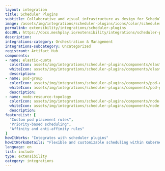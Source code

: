 ```yaml
---
layout: integration
title: Scheduler Plugins
subtitle: Collaborative and visual infrastructure as design for Scheduler Plugins
image: /assets/img/integrations/scheduler-plugins/icons/color/scheduler-plugins-color.svg
permalink: extensibility/integrations/scheduler-plugins
docURL: https://docs.meshplay.io/extensibility/integrations/scheduler-plugins
description: 
integrations-category: Orchestration & Management
integrations-subcategory: Uncategorized
registrant: Artifact Hub
components: 
- name: elastic-quota
  colorIcon: assets/img/integrations/scheduler-plugins/components/elastic-quota/icons/color/elastic-quota-color.svg
  whiteIcon: assets/img/integrations/scheduler-plugins/components/elastic-quota/icons/white/elastic-quota-white.svg
  description: 
- name: pod-group
  colorIcon: assets/img/integrations/scheduler-plugins/components/pod-group/icons/color/pod-group-color.svg
  whiteIcon: assets/img/integrations/scheduler-plugins/components/pod-group/icons/white/pod-group-white.svg
  description: 
- name: node-resource-topology
  colorIcon: assets/img/integrations/scheduler-plugins/components/node-resource-topology/icons/color/node-resource-topology-color.svg
  whiteIcon: assets/img/integrations/scheduler-plugins/components/node-resource-topology/icons/white/node-resource-topology-white.svg
  description: 
featureList: [
  "Custom pod placement rules",
  "Priority-based scheduling",
  "Affinity and anti-affinity rules"
]
howItWorks: "Integrates with scheduler plugins"
howItWorksDetails: "Flexible and customizable scheduling within Kubernetes"
language: en
list: include
type: extensibility
category: integrations
---
```

